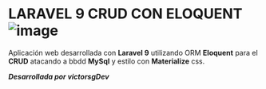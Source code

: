 # LARAVEL 9 CRUD CON ELOQUENT ![image](https://user-images.githubusercontent.com/107065114/174866302-41c52e83-e05b-4192-b8ca-4625e1dfb471.png)

Aplicación web desarrollada con **Laravel 9** utilizando ORM **Eloquent** para el **CRUD** atacando a bbdd **MySql** y estilo con **Materialize** css.

**_Desarrollada por victorsgDev_**
